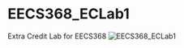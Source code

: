 # EECS368_ECLab1
Extra Credit Lab for EECS368
![EECS368_ECLab1](https://user-images.githubusercontent.com/103295216/219961741-90d3a507-6655-46b5-930d-ce239e98af82.png)
